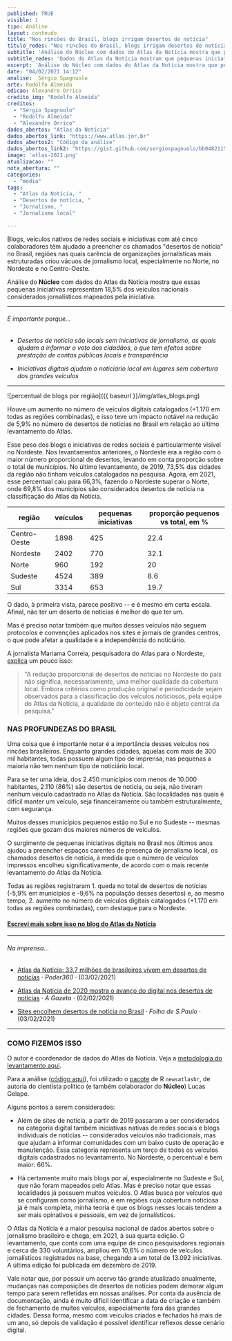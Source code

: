 ```yaml
---
published: TRUE
visible: 1
tipo: Análise
layout: conteudo
title: "Nos rincões do Brasil, blogs irrigam desertos de notícia"
titulo_redes: "Nos rincões do Brasil, blogs irrigam desertos de notícia"
subtitle: 'Análise do Núcleo com dados do Atlas da Notícia mostra que pequenas iniciativas representam 18,5% dos veículos jornalísticos mapeados pela iniciativa.'
subtitle_redes: 'Dados do Atlas da Notícia mostram que pequenas iniciativas representam 18,5% do jornalísticos mapeados pela iniciativa'
excerpt: 'Análise do Núcleo com dados do Atlas da Notícia mostra que pequenas iniciativas representam 18,5% dos veículos jornalísticos mapeados pela iniciativa.'
date: "04/02/2021 14:12"
analise:  Sérgio Spagnuolo
arte: Rodolfo Almeida
edicao: Alexandre Orrico
credito_img: "Rodolfo Almeida"
creditos:
  - "Sérgio Spagnuolo"
  - "Rodolfo Almeida"
  - "Alexandre Orrico"
dados_abertos: "Atlas da Notícia"
dados_abertos_link: "https://www.atlas.jor.br"
dados_abertos2: "Código da análise"
dados_abertos_link2: "https://gist.github.com/sergiospagnuolo/bb04821154646e78ccb097ea4fc3bb4a"
image: 'atlas-2021.png'
atualizacao: ""
nota_abertura: ""
categories:
  - "media"
tags:
  - "Atlas da Notícia, "
  - "Desertos de notícia, "
  - "Jornalismo, "
  - "Jornalismo local"

---
```


Blogs, veículos nativos de redes sociais e iniciativas com até cinco colaboradores têm ajudado a preencher os chamados "desertos de notícia" no Brasil, regiões nas quais carência de organizações jornalísticas mais estruturadas criou vácuos de jornalismo local, especialmente no Norte, no Nordeste e no Centro-Oeste.

Análise do **Núcleo** com dados do Atlas da Notícia mostra que essas pequenas iniciativas representam 18,5% dos veículos nacionais considerados jornalísticos mapeados pela iniciativa.

---

###### É importante porque...

- *Desertos de notícia são locais sem iniciativas de jornalismo, as quais ajudam a informar o voto dos cidadãos, o que tem efeitos sobre prestação de contas públicas locais e transparência*

- *Iniciativas digitais ajudam o noticiário local em lugares sem cobertura dos grandes veículos*


---

![percentual de blogs por região]({{ baseurl }}/img/atlas_blogs.png)

Houve um aumento no número de veículos digitais catalogados (+1.170 em todas as regiões combinadas), e isso teve um impacto notável na redução de 5,9% no número de desertos de notícias no Brasil em relação ao último levantamento do Atlas.

Esse peso dos blogs e iniciativas de redes sociais é particularmente visível no Nordeste. Nos levantamentos anteriores, o Nordeste era a região com o maior número proporcional de desertos, levando em conta proporção sobre o total de municípios. No último levantamento, de 2019, 73,5% das cidades da região não tinham veículos catalogados na pesquisa. Agora, em 2021, esse percentual caiu para 66,3%, fazendo o Nordeste superar o Norte, onde 69,8% dos municípios são considerados desertos de notícia na classificação do Atlas da Notícia.

| região       | veículos | pequenas iniciativas | proporção pequenos vs total, em % |
|--------------|----------|----------------------|-----------|
| Centro-Oeste | 1898     | 425                  | 22.4      |
| Nordeste     | 2402     | 770                  | 32.1      |
| Norte        | 960      | 192                  | 20        |
| Sudeste      | 4524     | 389                  | 8.6       |
| Sul          | 3314     | 653                  | 19.7      |

O dado, à primeira vista, parece positivo -- e é mesmo em certa escala. Afinal, não ter um deserto de notícias é melhor do que ter um.

Mas é preciso notar também que muitos desses veículos não seguem protocolos e convenções aplicados nos sites e jornais de grandes centros, o que pode afetar a qualidade e a independência do noticiário.

A jornalista Mariama Correia, pesquisadora do Atlas para o Nordeste, [explica](http://www.observatoriodaimprensa.com.br/atlas-da-noticia-4-0/digital-reduz-desertos-de-noticias-no-nordeste/) um pouco isso:

> "A redução proporcional de desertos de notícias no Nordeste do país não significa, necessariamente, uma melhor qualidade da cobertura local. Embora critérios como produção original e periodicidade sejam observados para a classificação dos veículos noticiosos, pela equipe do Atlas da Notícia, a qualidade do conteúdo não é objeto central da pesquisa."

### NAS PROFUNDEZAS DO BRASIL
Uma coisa que é importante notar é a importância desses veículos nos rincões brasileiros. Enquanto grandes cidades, aquelas com mais de 300 mil habitantes, todas possuem algum tipo de imprensa, nas pequenas a maioria não tem nenhum tipo de noticiário local.

Para se ter uma ideia, dos 2.450 municípios com menos de 10.000 habitantes, 2.110 (86%) são desertos de notícia, ou seja, não tiveram nenhum veículo cadastrado no Atlas da Notícia. São localidades nas quais é difícil manter um veículo, seja financeiramente ou também estruturalmente, com segurança.

Muitos desses municípios pequenos estão no Sul e no Sudeste -- mesmas regiões que gozam dos maiores números de veículos.

O surgimento de pequenas iniciativas digitais no Brasil nos últimos anos ajudou a preencher espaços carentes de presença de jornalismo local, os chamados desertos de notícia, à medida que o número de veículos impressos encolheu significativamente, de acordo com o mais recente levantamento do Atlas da Notícia.

Todas as regiões registraram 1. queda no total de desertos de notícias (-5,9% em municípios e -9,6% na população desses desertos) e, ao mesmo tempo, 2. aumento no número de veículos digitais catalogados (+1.170 em todas as regiões combinadas), com destaque para o Nordeste.

#### [Escrevi mais sobre isso no blog do Atlas da Notícia](https://medium.com/atlas-da-noticia/jornalismo-digital-reduz-abrang%C3%AAncia-de-desertos-de-not%C3%ADcia-b0863fcde0a5)

---

###### Na imprensa...

* [Atlas da Notícia: 33,7 milhões de brasileiros vivem em desertos de notícias](https://www.poder360.com.br/midia/atlas-da-noticia-337-milhoes-de-brasileiros-vivem-em-desertos-de-noticias/) &sdot; *Poder360* &sdot; (03/02/2021)

* [Atlas da Notícia de 2020 mostra o avanço do digital nos desertos de notícias](https://www.agazeta.com.br/brasil/atlas-da-noticia-de-2020-mostra-o-avanco-do-digital-nos-desertos-de-noticias-0221) &sdot; *A Gazeta* &sdot; (02/02/2021)

* [Sites encolhem desertos de notícia no Brasil](https://www1.folha.uol.com.br/mercado/2021/02/sites-encolhem-desertos-de-noticia-no-brasil.shtml) &sdot; *Folha de S.Paulo* &sdot; (03/02/2021)

---

### COMO FIZEMOS ISSO
O autor é coordenador de dados do Atlas da Notícia. Veja a [metodologia do levantamento aqui](https://www.atlas.jor.br/plataforma/sobre/metodologia/).

Para a análise ([código aqui](https://gist.github.com/sergiospagnuolo/bb04821154646e78ccb097ea4fc3bb4a)), foi utilizado o [pacote](https://www.atlas.jor.br/plataforma/api/pacote/) de R `newsatlasbr`, de autoria do cientista político (e também colaborador do **Núcleo**) Lucas Gelape.

Alguns pontos a serem considerados:

- Além de sites de notícia, a partir de 2019 passaram a ser considerados na categoria digital também iniciativas nativas de redes sociais e blogs individuais de notícias -- considerados veículos não tradicionais, mas que ajudam a informar comunidades com um baixo custo de operação e manutenção. Essa categoria representa um terço de todos os veículos digitais cadastrados no levantamento. No Nordeste, o percentual é bem maior: 66%.

- Há certamente muito mais blogs por aí, especialmente no Sudeste e Sul, que não foram mapeados pelo Atlas. Mas é preciso notar que essas localidades já possuem muitos veículos. O Atlas busca por veículos que se configuram como jornalismo, e em regiões cuja cobertura noticiosa já é mais completa, minha teoria é que os blogs nesses locais tendem a ser mais opinativos e pessoais, em vez de jornalísticos.

O Atlas da Notícia é a maior pesquisa nacional de dados abertos sobre o jornalismo brasileiro e chega, em 2021, à sua quarta edição. O levantamento, que conta com uma equipe de cinco pesquisadores regionais e cerca de 330 voluntários, ampliou em 10,6% o número de veículos jornalísticos registrados na base, chegando a um  total de 13.092 iniciativas. A última edição foi publicada em dezembro de 2019.

Vale notar que, por possuir um acervo tão grande atualizado anualmente, mudanças nas composições de desertos de notícias podem demorar algum tempo para serem refletidas em nossas análises. Por conta da ausência de documentação, ainda é muito difícil identificar a data de criação e também de fechamento de muitos veículos, especialmente fora das grandes cidades. Dessa forma, mesmo com veículos criados e fechados há mais de um ano, só depois de validação é possível identificar reflexos desse cenário digital.
